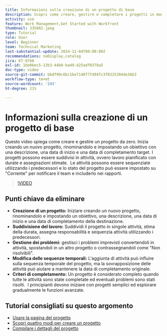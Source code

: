 ```yaml
---
title: Informazioni sulla creazione di un progetto di base
description: Scopri come creare, gestire e completare i progetti in modo efficiente e affrontare problemi imprevisti. Esplora suggerimenti intuitivi per padroneggiare le funzioni essenziali di gestione dei progetti.
activity: use
feature: Work Management,Get Started with Workfront
thumbnail: 335082.jpeg
type: Tutorial
role: User
level: Beginner
team: Technical Marketing
last-substantial-update: 2024-11-04T00:00:00Z
recommendations: noDisplay,catalog
jira: KT-8768
exl-id: 1be0bec5-13b3-44b0-ba49-d25adf0378a5
doc-type: video
source-git-commit: bbdf99c6bc1be714077fd94fc3f8325394de36b3
workflow-type: tm+mt
source-wordcount: '243'
ht-degree: 21%

---
```


# Informazioni sulla creazione di un progetto di base

Questo video spiega come creare e gestire un progetto da zero. &#x200B; Inizia creando un nuovo progetto, rinominandolo e impostando un obiettivo con una descrizione, una data di inizio e una data di completamento target. I progetti possono essere suddivisi in attività, ovvero lavoro pianificato con durate e assegnazioni stimate. &#x200B; Le attività possono essere sequenziate utilizzando i predecessori e lo stato del progetto può essere impostato su &quot;Corrente&quot; per notificare il team e includerlo nei rapporti. &#x200B;


>[!VIDEO](https://video.tv.adobe.com/v/335082/?quality=12&learn=on&enablevpops=1)

## Punti chiave da eliminare

* **Creazione di un progetto:** Iniziare creando un nuovo progetto, rinominandolo e impostando un obiettivo, una descrizione, una data di inizio e una data di completamento della destinazione.
* **Suddivisione del lavoro:** Suddividi il progetto in singole attività, stima della durata, assegna responsabilità e sequenzia attività utilizzando i predecessori. &#x200B;
* **Gestione dei problemi:** gestisci i problemi imprevisti convertendoli in attività, spostandoli in un altro progetto o contrassegnandoli come &quot;Non risolvibili&quot;. &#x200B;
* **Modifica delle sequenze temporali:** L&#39;aggiunta di attività può influire sulla sequenza temporale del progetto, ma la sovrapposizione delle attività può aiutare a mantenere la data di completamento originale. &#x200B;
* **Criteri di completamento:** Un progetto è considerato completo quando tutte le attività sono state completate ed eventuali problemi sono stati risolti. &#x200B; I principianti devono iniziare con progetti semplici ed esplorare gradualmente le funzioni avanzate. &#x200B;


## Tutorial consigliati su questo argomento

* [Usare la pagina del progetto](/help/manage-work/projects/navigate-the-project-page.md)
* [Scopri quattro modi per creare un progetto](/help/manage-work/projects/understand-other-ways-to-create-projects.md)
* [Compilare i dettagli del progetto](/help/manage-work/projects/fill-in-the-project-details.md)

